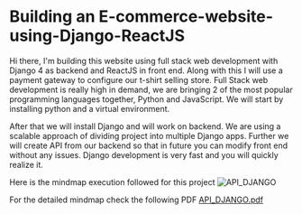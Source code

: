 


# Building an E-commerce-website-using-Django-ReactJS

Hi there, I'm building this website using full stack web development with Django 4 as backend and
ReactJS in front end. Along with this I will use a payment gateway to configure our t-shirt selling store.
Full Stack web development is really high in demand, we are bringing 2 of the most popular programming languages together, Python and JavaScript. 
We will start by installing python and a virtual environment.

After that we will install Django and will work on backend. We are using a scalable approach of dividing project into multiple Django apps.
Further we will create API from our backend so that in future you can modify front end without any issues. Django development is very fast and you will quickly realize it.

Here is the mindmap execution followed for this project
![API_DJANGO](https://user-images.githubusercontent.com/45831222/187628105-79316b95-0f30-45c2-a7dd-19ad103d8d8c.png)

For the detailed mindmap check the following PDF
[API_DJANGO.pdf](https://github.com/dileepkanumuri/E-commerce-website-using-Django-ReactJS/files/9475714/API_DJANGO.pdf)

